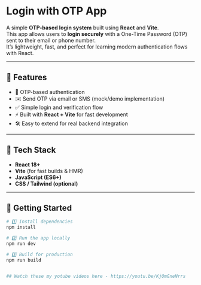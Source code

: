 # Login with OTP App 

A simple **OTP-based login system** built using **React** and **Vite**.  
This app allows users to **login securely** with a One-Time Password (OTP) sent to their email or phone number.  
It’s lightweight, fast, and perfect for learning modern authentication flows with React.

---

## 🚀 Features

- 🔑 OTP-based authentication  
- ✉️ Send OTP via email or SMS (mock/demo implementation)  
- ✅ Simple login and verification flow  
- ⚡ Built with **React + Vite** for fast development  
- 🛠️ Easy to extend for real backend integration  

---

## 🧩 Tech Stack

- **React 18+**  
- **Vite** (for fast builds & HMR)  
- **JavaScript (ES6+)**  
- **CSS / Tailwind (optional)**  

---

## 🏁 Getting Started

```bash
# 1️⃣ Install dependencies
npm install

# 2️⃣ Run the app locally
npm run dev

# 3️⃣ Build for production
npm run build


## Watch these my yotube videos here - https://youtu.be/KjQmGneNrrs